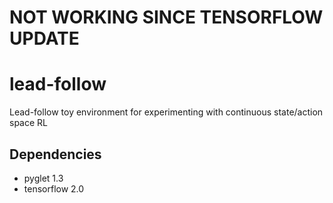# NOT WORKING SINCE TENSORFLOW UPDATE

# lead-follow
Lead-follow toy environment for experimenting with continuous state/action space RL

## Dependencies
- pyglet 1.3
- tensorflow 2.0
